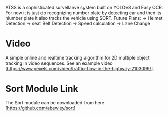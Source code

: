 ﻿ATSS is a sophisticated survellanve system built on YOLOv8 and Easy OCR. For now it is just do recognizing number plate by detecting car and then its niumber plate it also tracks the vehicle using SORT. Future Plans: -> Helmet Detection -> seat Belt Detection -> Speed calculation -> Lane Change

 
# Video
A simple online and realtime tracking algorithm for 2D multiple object tracking in video sequences. See an example video [https://www.pexels.com/video/traffic-flow-in-the-highway-2103099/].
# Sort Module Link
The Sort module can be downloaded from here [https://github.com/abewley/sort]

